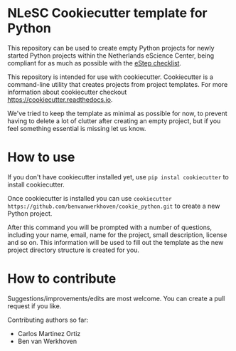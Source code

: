 NLeSC Cookiecutter template for Python
======================================

This repository can be used to create empty Python projects for newly
started Python projects within the Netherlands eScience Center, being
compliant for as much as possible with the [eStep
checklist](https://nlesc.gitbooks.io/guide/content/software/software_overview.html).

This repository is intended for use with cookiecutter. Cookiecutter is a
command-line utility that creates projects from project templates. For
more information about cookiecutter checkout
<https://cookiecutter.readthedocs.io>.

We've tried to keep the template as minimal as possible for now, to
prevent having to delete a lot of clutter after creating an empty
project, but if you feel something essential is missing let us know.


How to use
==========
If you don't have cookiecutter installed yet, use
    `pip instal cookiecutter`
to install cookiecutter.

Once cookiecutter is installed you can use
    `cookiecutter https://github.com/benvanwerkhoven/cookie_python.git`
to create a new Python project.

After this command you will be prompted with a number of questions,
including your name, email, name for the project, small description,
license and so on. This information will be used to fill out the
template as the new project directory structure is created for you.


How to contribute
=================
Suggestions/improvements/edits are most welcome. You can create a pull
request if you like.

Contributing authors so far:
 * Carlos Martinez Ortiz
 * Ben van Werkhoven


